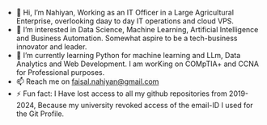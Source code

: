 - 👋 Hi, I’m Nahiyan, Working as an IT Officer in a Large Agricultural Enterprise, overlooking daay to day IT operations and cloud VPS.
- 👀 I’m interested in Data Science, Machine Learning, Artificial Intelligence and Business Automation. Somewhat aspire to be a tech-business innovator and leader.
- 🌱 I’m currently learning Python for machine learning and LLm, Data Analytics and Web Development. I am worKing on COMpTIA+ and CCNA for Professional purposes.
- 📫 Reach me on faisal.nahiyan@gmail.com
- ⚡ Fun fact: I Have lost access to all my github repositories from 2019-2024, Because my university revoked access of the email-ID I used for the Git Profile.
